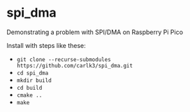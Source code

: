 # spi_dma
Demonstrating a problem with SPI/DMA on Raspberry Pi Pico 

Install with steps like these:
* `git clone --recurse-submodules https://github.com/carlk3/spi_dma.git`
* `cd spi_dma`
* `mkdir build`
* `cd build`
* `cmake ..`
* `make`
